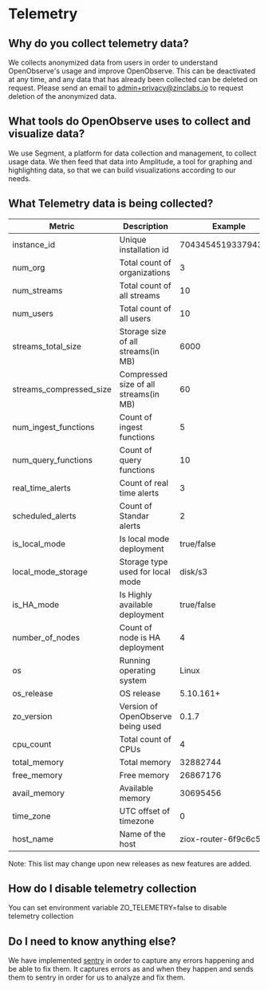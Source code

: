 # Telemetry

## Why do you collect telemetry data?
We collects anonymized data from users in order to understand OpenObserve's usage and improve OpenObserve. This can be deactivated at any time, and any data that has already been collected can be deleted on request. Please send an email to admin+privacy@zinclabs.io to request deletion of the anonymized data. 

## What tools do OpenObserve uses to collect and visualize data?
We use Segment, a platform for data collection and management, to collect usage data. We then feed that data into Amplitude, a tool for graphing and highlighting data, so that we can build visualizations according to our needs.

## What Telemetry data is being collected?

| Metric                    |   Description                         | Example               |
|---------------------------|---------------------------------------|-----------------------|
| instance_id               | Unique installation id                | 7043454519337943041   |
| num_org                   | Total count of organizations          | 3                     |
| num_streams               | Total count of all streams            | 10                    |
| num_users                 | Total count of all users              | 10                    |
| streams_total_size        | Storage size of all streams(in MB)    | 6000                  |
| streams_compressed_size   | Compressed size of all streams(in MB) | 60                    |
| num_ingest_functions      | Count of ingest functions             | 5                     |
| num_query_functions       | Count of query functions              | 10                    |
| real_time_alerts          | Count of real time alerts             | 3                     |      
| scheduled_alerts          | Count of Standar alerts             | 2                     |
| is_local_mode             | Is local mode deployment              | true/false            |
| local_mode_storage        | Storage type used for local mode      | disk/s3               |
| is_HA_mode                | Is Highly available deployment        | true/false            |
| number_of_nodes           | Count of node is HA deployment        | 4                     |
| os                        | Running operating system              | Linux                 |
| os_release                | OS release                            | 5.10.161+             |
| zo_version                | Version of OpenObserve being used     | 0.1.7                 |
| cpu_count                 | Total count of CPUs                   | 4                     |
| total_memory              | Total memory                          | 32882744              |
| free_memory               | Free memory                           | 26867176              |
| avail_memory              | Available memory                      | 30695456              |
| time_zone                 | UTC offset of timezone                | 0                     |
| host_name                 | Name of the host                      | ziox-router-6f9c6c549f|


Note: This list may change upon new releases as new features are added.

## How do I disable telemetry collection

You can set environment variable ZO_TELEMETRY=false to disable telemetry collection

## Do I need to know anything else?

We have implemented [sentry](https://sentry.io) in order to capture any errors happening and be able to fix them. It captures errors as and when they happen and sends them to sentry in order for us to analyze and fix them.

